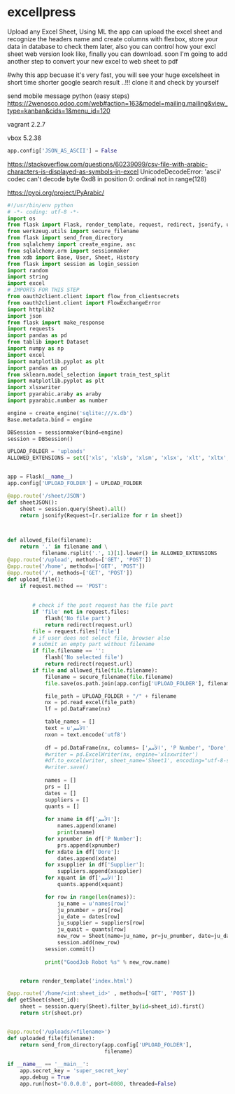 # excellpress
Upload any Excel Sheet, Using ML the app can upload the excel sheet and recognize the headers name and create columns with flexbox, store your data in database to check them later, also you can control how your excl sheet web version look like, finally you can download. soon I'm going to add another step to convert your new excel to web sheet to pdf  

#why this app
becuase it's very fast, you will see your huge excelsheet in short time shorter  google search result ..!!! clone it and check by yourself

send mobile message python (easy steps)
https://2wenosco.odoo.com/web#action=163&model=mailing.mailing&view_type=kanban&cids=1&menu_id=120

vagrant
2.2.7

vbox
5.2.38
```python
app.config['JSON_AS_ASCII'] = False
```

https://stackoverflow.com/questions/60239099/csv-file-with-arabic-characters-is-displayed-as-symbols-in-excel
UnicodeDecodeError: 'ascii' codec can't decode byte 0xd8 in position 0: ordinal not in range(128)

https://pypi.org/project/PyArabic/


```python
﻿#!/usr/bin/env python
# -*- coding: utf-8 -*-
import os
from flask import Flask, render_template, request, redirect, jsonify, url_for, flash
from werkzeug.utils import secure_filename
from flask import send_from_directory
from sqlalchemy import create_engine, asc
from sqlalchemy.orm import sessionmaker
from xdb import Base, User, Sheet, History 
from flask import session as login_session
import random
import string
import excel
# IMPORTS FOR THIS STEP
from oauth2client.client import flow_from_clientsecrets
from oauth2client.client import FlowExchangeError
import httplib2
import json
from flask import make_response
import requests
import pandas as pd
from tablib import Dataset
import numpy as np
import excel
import matplotlib.pyplot as plt
import pandas as pd
from sklearn.model_selection import train_test_split
import matplotlib.pyplot as plt
import xlsxwriter
import pyarabic.araby as araby
import pyarabic.number as number

engine = create_engine('sqlite:///x.db')
Base.metadata.bind = engine

DBSession = sessionmaker(bind=engine)
session = DBSession()

UPLOAD_FOLDER = 'uploads'
ALLOWED_EXTENSIONS = set(['xls', 'xlsb', 'xlsm', 'xlsx', 'xlt', 'xltx', 'xlw', 'csv'])


app = Flask(__name__)
app.config['UPLOAD_FOLDER'] = UPLOAD_FOLDER

@app.route('/sheet/JSON')
def sheetJSON():
    sheet = session.query(Sheet).all()
    return jsonify(Request=[r.serialize for r in sheet])



def allowed_file(filename):
    return '.' in filename and \
           filename.rsplit('.', 1)[1].lower() in ALLOWED_EXTENSIONS
@app.route('/upload', methods=['GET', 'POST'])
@app.route('/home', methods=['GET', 'POST'])
@app.route('/', methods=['GET', 'POST'])
def upload_file():
    if request.method == 'POST':
	
        
        # check if the post request has the file part
        if 'file' not in request.files:
            flash('No file part')
            return redirect(request.url)
        file = request.files['file']
        # if user does not select file, browser also
        # submit an empty part without filename
        if file.filename == '':
            flash('No selected file')
            return redirect(request.url)
        if file and allowed_file(file.filename):
            filename = secure_filename(file.filename)
            file.save(os.path.join(app.config['UPLOAD_FOLDER'], filename))

            file_path = UPLOAD_FOLDER + "/" + filename
            nx = pd.read_excel(file_path)
            lf = pd.DataFrame(nx)

            table_names = []
            text = u'الأسم'
            nxon = text.encode('utf8')
                
            df = pd.DataFrame(nx, columns= ['الأسم', 'P Number', 'Dore', 'Supplier','الأسم'])
            #writer = pd.ExcelWriter(nx, engine='xlsxwriter')
            #df.to_excel(writer, sheet_name='Sheet1', encoding="utf-8-sig")
            #writer.save()		
			
            names = []
            prs = []
            dates = []
            suppliers = []
            quants = []
            
            for xname in df['الأسم']:
                names.append(xname)
                print(xname)
            for xpnumber in df['P Number']:
                prs.append(xpnumber)
            for xdate in df['Dore']:
                dates.append(xdate)
            for xsupplier in df['Supplier']:
                suppliers.append(xsupplier)            
            for xquant in df['الأسم']:
                quants.append(xquant)

            for row in range(len(names)):
                ju_name = u'names[row]'
                ju_pnumber = prs[row]
                ju_date = dates[row]
                ju_supplier = suppliers[row]
                ju_quait = quants[row]
                new_row = Sheet(name=ju_name, pr=ju_pnumber, date=ju_date, supplier=ju_supplier, quait=ju_quait)
                session.add(new_row)
            session.commit()
            
            print("GoodJob Robot %s" % new_row.name)


    return render_template('index.html')

@app.route('/home/<int:sheet_id>' , methods=['GET', 'POST'])
def getSheet(sheet_id):
    sheet = session.query(Sheet).filter_by(id=sheet_id).first()
    return str(sheet.pr)


@app.route('/uploads/<filename>')
def uploaded_file(filename):
    return send_from_directory(app.config['UPLOAD_FOLDER'],
                               filename)
    
if __name__ == '__main__':
    app.secret_key = 'super_secret_key'
    app.debug = True
    app.run(host='0.0.0.0', port=8080, threaded=False)




```
